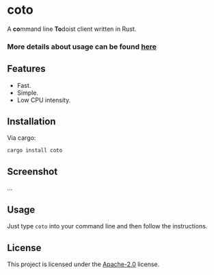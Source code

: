 # coto
A **co**mmand line **To**doist client written in Rust.

### More details about usage can be found [here](https://gcmacneil.com/coto.html)

## Features
 * Fast.
 * Simple.
 * Low CPU intensity.
 
## Installation
Via cargo:
```
cargo install coto
```
## Screenshot
...

## Usage
Just type `coto` into your command line and then follow the instructions.

## License
This project is licensed under the [Apache-2.0](LICENSE) license.
